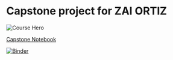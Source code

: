 # Capstone project for ZAI ORTIZ

![Course Hero](images/hero.png)

[Capstone Notebook](./capstone.ipynb)

<!--- In the next line add the URL generated by Binder in the page --->

[![Binder](https://mybinder.org/badge_logo.svg)](https://mybinder.org/v2/gh/zaiortiz/capstone/HEAD?labpath=capstone.ipynb)
